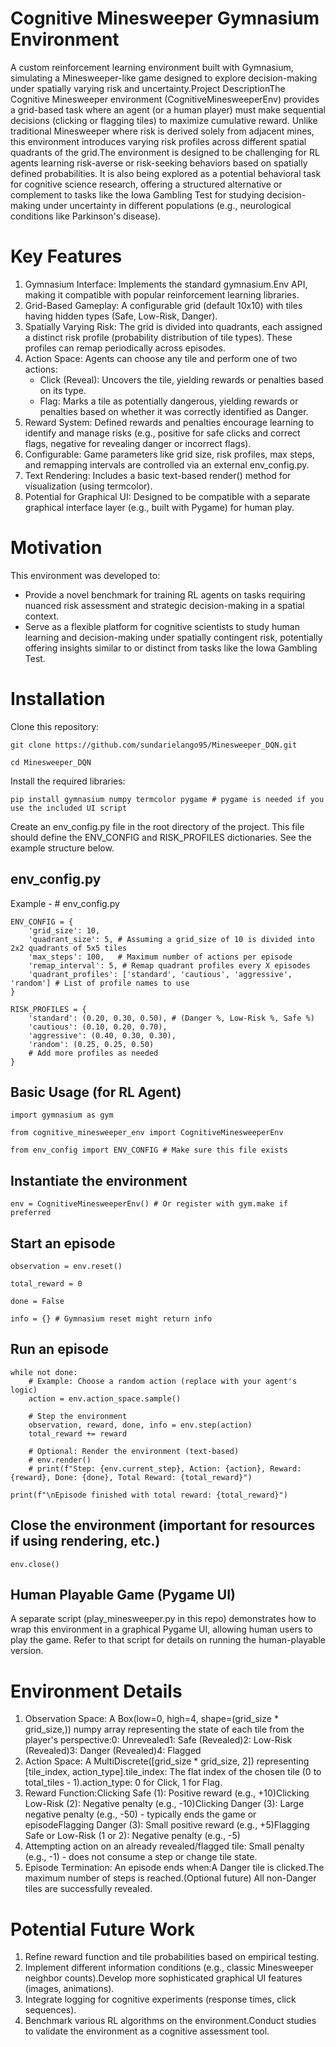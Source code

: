 # Cognitive Minesweeper Gymnasium Environment

A custom reinforcement learning environment built with Gymnasium, simulating a Minesweeper-like game designed to explore decision-making under spatially varying risk and uncertainty.Project DescriptionThe Cognitive Minesweeper environment (CognitiveMinesweeperEnv) provides a grid-based task where an agent (or a human player) must make sequential decisions (clicking or flagging tiles) to maximize cumulative reward. Unlike traditional Minesweeper where risk is derived solely from adjacent mines, this environment introduces varying risk profiles across different spatial quadrants of the grid.The environment is designed to be challenging for RL agents learning risk-averse or risk-seeking behaviors based on spatially defined probabilities. It is also being explored as a potential behavioral task for cognitive science research, offering a structured alternative or complement to tasks like the Iowa Gambling Test for studying decision-making under uncertainty in different populations (e.g., neurological conditions like Parkinson's disease).

# Key Features

1. Gymnasium Interface: Implements the standard gymnasium.Env API, making it compatible with popular reinforcement learning libraries.
2. Grid-Based Gameplay: A configurable grid (default 10x10) with tiles having hidden types (Safe, Low-Risk, Danger).
3. Spatially Varying Risk: The grid is divided into quadrants, each assigned a distinct risk profile (probability distribution of tile types). These profiles can remap periodically across episodes.
4. Action Space: Agents can choose any tile and perform one of two actions:
   - Click (Reveal): Uncovers the tile, yielding rewards or penalties based on its type.
   - Flag: Marks a tile as potentially dangerous, yielding rewards or penalties based on whether it was correctly identified as Danger.
6. Reward System: Defined rewards and penalties encourage learning to identify and manage risks (e.g., positive for safe clicks and correct flags, negative for revealing danger or incorrect flags).
7. Configurable: Game parameters like grid size, risk profiles, max steps, and remapping intervals are controlled via an external env_config.py.
8. Text Rendering: Includes a basic text-based render() method for visualization (using termcolor).
9. Potential for Graphical UI: Designed to be compatible with a separate graphical interface layer (e.g., built with Pygame) for human play.

# Motivation

This environment was developed to:
   - Provide a novel benchmark for training RL agents on tasks requiring nuanced risk assessment and strategic decision-making in a spatial context.
   - Serve as a flexible platform for cognitive scientists to study human learning and decision-making under spatially contingent risk, potentially offering insights similar to or distinct from tasks like the Iowa Gambling Test.

# Installation
Clone this repository:
```
git clone https://github.com/sundarielango95/Minesweeper_DQN.git

cd Minesweeper_DQN
```
Install the required libraries:
```
pip install gymnasium numpy termcolor pygame # pygame is needed if you use the included UI script
```
Create an env_config.py file in the root directory of the project. This file should define the ENV_CONFIG and RISK_PROFILES dictionaries. See the example structure below.

## env_config.py 

Example - # env_config.py
```
ENV_CONFIG = {
    'grid_size': 10,
    'quadrant_size': 5, # Assuming a grid_size of 10 is divided into 2x2 quadrants of 5x5 tiles
    'max_steps': 100,   # Maximum number of actions per episode
    'remap_interval': 5, # Remap quadrant profiles every X episodes
    'quadrant_profiles': ['standard', 'cautious', 'aggressive', 'random'] # List of profile names to use
}

RISK_PROFILES = {
    'standard': (0.20, 0.30, 0.50), # (Danger %, Low-Risk %, Safe %)
    'cautious': (0.10, 0.20, 0.70),
    'aggressive': (0.40, 0.30, 0.30),
    'random': (0.25, 0.25, 0.50)
    # Add more profiles as needed
}
```
## Basic Usage (for RL Agent)
```
import gymnasium as gym

from cognitive_minesweeper_env import CognitiveMinesweeperEnv

from env_config import ENV_CONFIG # Make sure this file exists
```
## Instantiate the environment
```
env = CognitiveMinesweeperEnv() # Or register with gym.make if preferred
```
## Start an episode
```
observation = env.reset()

total_reward = 0

done = False

info = {} # Gymnasium reset might return info
```
## Run an episode
```
while not done:
    # Example: Choose a random action (replace with your agent's logic)
    action = env.action_space.sample()

    # Step the environment
    observation, reward, done, info = env.step(action)
    total_reward += reward

    # Optional: Render the environment (text-based)
    # env.render()
    # print(f"Step: {env.current_step}, Action: {action}, Reward: {reward}, Done: {done}, Total Reward: {total_reward}")

print(f"\nEpisode finished with total reward: {total_reward}")
```
## Close the environment (important for resources if using rendering, etc.)
```
env.close()
```
## Human Playable Game (Pygame UI)

A separate script (play_minesweeper.py in this repo) demonstrates how to wrap this environment in a graphical Pygame UI, allowing human users to play the game. Refer to that script for details on running the human-playable version.

# Environment Details
1. Observation Space: A Box(low=0, high=4, shape=(grid_size * grid_size,)) numpy array representing the state of each tile from the player's perspective:0: Unrevealed1: Safe (Revealed)2: Low-Risk (Revealed)3: Danger (Revealed)4: Flagged
2. Action Space: A MultiDiscrete([grid_size * grid_size, 2]) representing [tile_index, action_type].tile_index: The flat index of the chosen tile (0 to total_tiles - 1).action_type: 0 for Click, 1 for Flag.
3. Reward Function:Clicking Safe (1): Positive reward (e.g., +10)Clicking Low-Risk (2): Negative penalty (e.g., -10)Clicking Danger (3): Large negative penalty (e.g., -50) - typically ends the game or episodeFlagging Danger (3): Small positive reward (e.g., +5)Flagging Safe or Low-Risk (1 or 2): Negative penalty (e.g., -5)
4. Attempting action on an already revealed/flagged tile: Small penalty (e.g., -1) - does not consume a step or change tile state.
5. Episode Termination: An episode ends when:A Danger tile is clicked.The maximum number of steps is reached.(Optional future) All non-Danger tiles are successfully revealed.

# Potential Future Work

1. Refine reward function and tile probabilities based on empirical testing.
2. Implement different information conditions (e.g., classic Minesweeper neighbor counts).Develop more sophisticated graphical UI features (images, animations).
3. Integrate logging for cognitive experiments (response times, click sequences).
4. Benchmark various RL algorithms on the environment.Conduct studies to validate the environment as a cognitive assessment tool.
